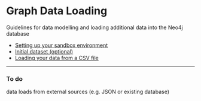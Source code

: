 # Graph Data Loading

Guidelines for data modelling and loading additional data into the Neo4j database
<br>

- [Setting up your sandbox environment](https://github.dxc.com/DigitalExplorer/Digital-Explorer-Specs/blob/master/Sandbox/SandboxSetup/readme.md)
- [Initial dataset (optional)](https://github.dxc.com/DigitalExplorer/Digital-Explorer-Specs/blob/master/Sandbox/datasets.md)
- [Loading your data from a CSV file](DataLoadCSV/readme.md)


---
### To do

data loads from external sources (e.g. JSON or existing database)



